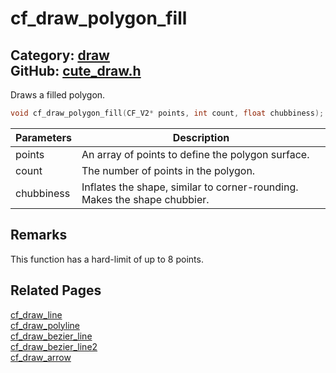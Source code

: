[//]: # (This file is automatically generated by Cute Framework's docs parser.)
[//]: # (Do not edit this file by hand!)
[//]: # (See: https://github.com/RandyGaul/cute_framework/blob/master/samples/docs_parser.cpp)
[](../header.md ':include')

# cf_draw_polygon_fill

Category: [draw](/api_reference?id=draw)  
GitHub: [cute_draw.h](https://github.com/RandyGaul/cute_framework/blob/master/include/cute_draw.h)  
---

Draws a filled polygon.

```cpp
void cf_draw_polygon_fill(CF_V2* points, int count, float chubbiness);
```

Parameters | Description
--- | ---
points | An array of points to define the polygon surface.
count | The number of points in the polygon.
chubbiness | Inflates the shape, similar to corner-rounding. Makes the shape chubbier.

## Remarks

This function has a hard-limit of up to 8 points.

## Related Pages

[cf_draw_line](/draw/cf_draw_line.md)  
[cf_draw_polyline](/draw/cf_draw_polyline.md)  
[cf_draw_bezier_line](/draw/cf_draw_bezier_line.md)  
[cf_draw_bezier_line2](/draw/cf_draw_bezier_line2.md)  
[cf_draw_arrow](/draw/cf_draw_arrow.md)  

